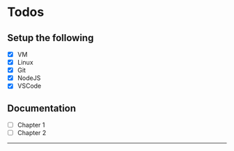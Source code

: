# Todos

## Setup the following

- [x] VM
- [x] Linux
- [x] Git
- [x] NodeJS
- [x] VSCode

## Documentation

- [ ] Chapter 1
- [ ] Chapter 2

---

